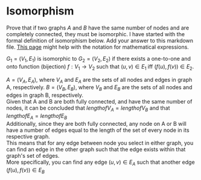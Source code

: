 # Isomorphism

Prove that if two graphs $A$ and $B$ have the same number of nodes and are
completely connected, they must be isomorphic. I have started with the formal
definition of isomorphism below. Add your answer to this markdown file. [This
page](https://docs.github.com/en/get-started/writing-on-github/working-with-advanced-formatting/writing-mathematical-expressions)
might help with the notation for mathematical expressions.

$G_1=(V_1 , E_1)$ is isomorphic to $G_2 = (V_2, E_2)$ if there exists a
one-to-one and onto function (bijection) $f: V_1 \rightarrow V_2$ such that $(u,v)
\in E_1$ iff $(f(u),f(v)) \in E_2$.

$A = (V_A , E_A)$, where $V_A$ and $E_A$ are the sets of all nodes and edges in graph A, respectively. $B = (V_B , E_B)$, where $V_B$ and $E_B$ are the sets of all nodes and edges in graph B, respectively.  
Given that A and B are both fully connected, and have the same number of nodes, it can be concluded that $length of V_A = length of V_B$ and that $length  of  E_A = length  of  E_B$  
Additionally, since they are both fully connected, any node on A or B will have a number of edges equal to the length of the set of every node in its respective graph.  
This means that for any edge between node you select in either graph, you can find an edge in the other graph such that the edge exists within that graph's set of edges.  
More specifically, you can find any edge $(u,v) \in E_A$ such that another edge $(f(u), f(v)) \in E_B$ 
